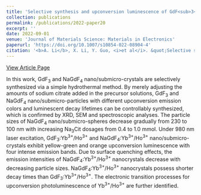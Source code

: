 ```yaml
---
title: 'Selective synthesis and upconversion luminescence of GdF<sub>3</sub> and NaGdF<sub>4</sub> nano/submicro-crystals doped with Yb<sup>3+</sup>/Ho<sup>3+</sup>'
collection: publications
permalink: /publications/2022-paper20
excerpt: ''
date: 2022-09-01
venue: 'Journal of Materials Science: Materials in Electronics'
paperurl: 'https://doi.org/10.1007/s10854-022-08904-4'
citation: '<b>A. Li</b>, X. Li, Y. Guo, <i>et al</i>. &quot;Selective synthesis and upconversion luminescence of GdF<sub>3</sub> and NaGdF<sub>4</sub> nano/submicro-crystals doped with Yb<sup>3+</sup>/Ho<sup>3+</sup>&quot;, <i>Journal of Materials Science: Materials in Electronics</i>, 2022, 33(26): 20992-20999.'
---
```

[View Article Page](https://link.springer.com/article/10.1007/s10854-022-08904-4)

In this work, GdF<sub>3</sub> and NaGdF<sub>4</sub> nano/submicro-crystals are selectively synthesized via a simple hydrothermal method. By merely adjusting the amounts of sodium citrate added in the precursor solutions, GdF<sub>3</sub> and NaGdF<sub>4</sub> nano/submicro-particles with different upconversion emission colors and luminescent decay lifetimes can be controllably synthesized, which is confirmed by XRD, SEM and spectroscopic analyses. The particle sizes of NaGdF<sub>4</sub> nano/submicro-spheres decrease gradually from 230 to 100 nm with increasing Na<sub>3</sub>Cit dosages from 0.4 to 1.0 mmol. Under 980 nm laser excitation, GdF<sub>3</sub>:Yb<sup>3+</sup>/Ho<sup>3+</sup> and NaGdF<sub>4</sub>:Yb<sup>3+</sup>/Ho<sup>3+</sup> nano/submicro-crystals exhibit yellow-green and orange upconversion luminescence with four intense emission bands. Due to surface quenching effects, the emission intensities of NaGdF<sub>4</sub>:Yb<sup>3+</sup>/Ho<sup>3+</sup> nanocrystals decrease with decreasing particle sizes. NaGdF<sub>4</sub>:Yb<sup>3+</sup>/Ho<sup>3+</sup> nanocrystals possess shorter decay times than GdF<sub>3</sub>:Yb<sup>3+</sup>/Ho<sup>3+</sup>. The electronic transition processes for upconversion photoluminescence of Yb<sup>3+</sup>/Ho<sup>3+</sup> are further identified.
